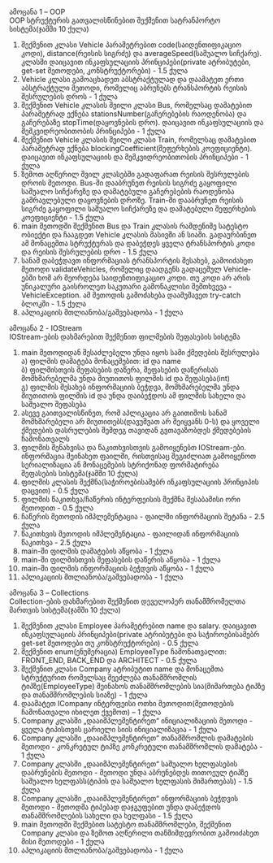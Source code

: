 ამოცანა 1 – OOP <br />
OOP სტრუქტურის გათვალისწინებით შექმენით სატრანპორტო სისტემა(ჯამში 10 ქულა) <br />
1.	შექმენით კლასი Vehicle პარამეტრებით code(საიდენთიფიკაციო კოდი), distance(რეისის სიგრძე) და averageSpeed(საშუალო სიჩქარე). კლასში დაიცავით ინკაფსულაციის პრინციპები(private ატრიბუტები, get-set მეთოდები, კონსტრუქტორები) - 1.5 ქულა<br />
2.	Vehicle კლასი გამოაცხადეთ აბსტრაქტულად და დაამატეთ ერთი აბსტრაქტული მეთოდი, რომელიც აბრუნებს ტრანსპორტის რეისის შესრულების დროს - 1 ქულა<br />
3.	შექმენით Vehicle კლასის შვილი კლასი Bus, რომელსაც დამატებით პარამეტრად ექნება stationsNumber(გაჩერებების რაოდენობა) და გაჩერებაზე stopTime(დაყოვნების დრო). დაიცავით ინკაფსულაციის და მემკვიდრეობითობის პრინციპები - 1 ქულა<br />
4.	შექმენით Vehicle კლასის შვილი კლასი Train, რომელსაც დამატებით პარამეტრად ექნება blockingCoefficient(შეფერხების კოეფიციენტი). დაიცავით ინკაფსულაციის და მემკვიდრეობითობის პრინციპები - 1 ქულა<br />
5.	ზემოთ აღწერილ შვილ კლასებში გადაფარათ რეისის შესრულების დროის მეთოდი. Bus-ში დააბრუნეთ რეისის სიგრძე გაყოფილი საშუალო სიჩქარეზე და დამატებული გაჩერებების რაოდენობა გამრავლებული დაყოვნების დროზე. Train-ში დააბრუნეთ რეისის სიგრძე გაყოფილი საშუალო სიჩქარეზე და დამატებული შეფერხების კოეფიციენტი - 1.5 ქულა<br />
6.	main მეთოდში შექმენით Bus და Train კლასის რამდენიმე სატესტო ობიექტი და ჩააგდეთ Vehicle კლასის მასივში ან სიაში. გადაურბინეთ ამ მონაცემთა სტრუქტურას და დაბეჭდეს ყველა ტრანსპორტის კოდი და რეისის შესრულების დრო - 1.5 ქულა<br />
7.	სანამ დაბეჭდავთ ინფორმაციას ტრანსპორტის შესახებ, გამოიძახეთ მეთოდი validateVehicles, რომელიც დაადგენს გადაცემულ Vehicle-ებში ხომ არ მეორდება საიდენთიფიკაციო კოდი. თუ კოდი არ არის უნიკალური გაისროლეთ საკუთარი გამონაკლისი შემთხვევა - VehicleException. ამ მეთოდის გამოძახება დაამუშავეთ try-catch ბლოკში - 1.5 ქულა<br />
8.	აპლიკაციის მთლიანობა/გაშვებადობა - 1 ქულა<br />


ამოცანა 2 - IOStream<br />
IOStream-ების დახმარებით შექმენით ფილმების შეფასების სისტემა <br />
1.	main მეთოდიდან შესაძლებელი უნდა იყოს სამი ქმედების შესრულება<br />
ა) ფილმის დამატება მონაცემებით: id და name <br />
ბ) ფილმისთვის შეფასების დაწერა, შეფასების დაწერისას მომხმარებელმა უნდა მიუთითოს ფილმის id და შეფასება(int) <br />
გ) ფილმის შესახებ ინფორმაციის ბეჭდვა, მომხმარებელმა უნდა მიუთითოს ფილმის id და უნდა დაიბეჭდოს ამ ფილმის სახელი და საშუალო შეფასება <br />
2.	ასევე გაითვალისწინეთ, რომ აპლიკაცია არ გაითიშოს სანამ მომხმარებელი არ მიუთითებს(დავუშვათ არ შეიყვანს 0-ს) და ყოველი ქმედების დასრულების შემდეგ თავიდან გვთავაზობდეს ქმედებების ჩამონათვალს<br />
3.	ფილმის შენახვისა და წაკითხვისთვის გამოიყენებთ IOStream-ები. ინფორმაცია შეინახეთ ფაილში, რისთვისაც შეგიძლიათ გამოიყენოთ სერიალიზაცია ან მონაცემების სტრიქონად ფორმატირება <br />
შეფასების სისტემა(ჯამში 10 ქულა) <br />
1.	ფილმის კლასის შექმნა(საჭიროებისამებრ ინკაფსულაციის პრინციპის დაცვით) - 0.5 ქულა <br />
2.	ფილმის წაკითხვა/ჩაწერის ინტერფეისის შექმნა შესაბამისი ორი მეთოდით - 0.5 ქულა<br />
3.	ჩაწერის მეთოდის იმპლემენტაცია - ფაილში ინფორმაციის შეტანა - 2.5 ქულა<br />
4.	წაკითხვის მეთოდის იმპლემენტაცია - ფაილიდან ინფორმაციის წაკითხვა - 2.5 ქულა<br />
5.	main-ში ფილმის დამატების აწყობა - 1 ქულა<br />
6.	main-ში ფილმისთვის შეფასების დაწერის აწყობა - 1 ქულა<br />
7.	main-ში ფილმის ინფორმაციის ბეჭდვის აწყობა - 1 ქულა<br />
8.	აპლიკაციის მთლიანობა/გაშვებადობა - 1 ქულა<br />


ამოცანა 3 – Collections<br />
Collection-ების დახმარებით შექმენით დეველოპერ თანამშრომელთა მართვის სისტემა(ჯამში 10 ქულა)<br />
1.	შექმენით კლასი Employee პარამეტრებით name და salary. დაიცავით ინკაფსულაციის პრინციპები(private ატრიბუტები და საჭიროებისამებრ get-set მეთოდები თუ კონსტრუქტორები) - 0.5 ქულა<br />
2.	შექმენით enum(ენუმერაცია) EmployeeType ჩამონათვალით: FRONT_END, BACK_END და ARCHITECT - 0.5 ქულა<br />
3.	შექმენით კლასი Company ატრიბუტით name და მონაცემთა სტრუქტურით რომელსაც შეეძლება თანამშრომლის ტიპზე(EmployeeType) შეინახოს თანამშრომლების სია(მიმართება ტიპზე და თანამშრომლების სიაზე) - 1 ქულა<br />
4.	დაამატეთ ICompany ინტერფეისი ოთხი მეთოდით(მეთოდების ჩამონათვალი იხილეთ ქვემოთ) – 1 ქულა<br />
5.	Company კლასში „დააიმპლემენტირეთ“ ინიციალიზაციის მეთოდი - ყველა ტიპისთვის ცარიელი სიის ინიციალიზაცია - 1 ქულა<br />
6.	Company კლასში „დააიმპლემენტირეთ“ თანამშრომლის დამატების მეთოდი - კონკრეტულ ტიპზე კონკრეტული თანამშრომლის დამატება - 1 ქულა<br />
7.	Company კლასში „დააიმპლემენტირეთ“ საშუალო ხელფასების დაბრუნების მეთოდი - მეთოდი უნდა აბრუნებდეს თითოეულ ტიპზე საშუალო ხელფასს(ტიპის და საშუალო ხელფასის მიმართებას) - 1.5 ქულა<br />
8.	Company კლასში „დააიმპლემენტირეთ“ ინფორმაციის ბეჭდვის მეთოდი - მეთოდმა ტიპებად დაჯგუფებით უნდა დაბეჭდოს თანამშრომლების სახელი და ხელფასი - 1.5 ქულა<br />
9.	main მეთოდში შექმებით სატესტო თანამშრომლები, შექმენით Company კლასი და ზემოთ აღწერილი თანმიმდევრობით გამოიძახეთ მისი მეთოდები - 1 ქულა<br />
10.	აპლიკაციის მთლიანობა/გაშვებადობა - 1 ქულა<br />

